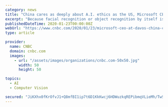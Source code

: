 ```yaml
---
category: news
title: "China cares as deeply about A.I. ethics as the US, Microsoft CEO says, as he calls for global rules"
excerpt: "Because facial recognition or object recognition by itself is not good or bad; it is just a technology. Its the use case that's good or bad. So we have to be able to sort of even think about ..."
publishedDateTime: 2020-01-23T00:00:00Z
webUrl: "https://www.cnbc.com/2020/01/23/microsoft-ceo-at-davos-china-cares-as-deeply-about-ai-ethics-as-us.html"
type: article

provider:
  name: CNBC
  domain: cnbc.com
  images:
    - url: "/assets/images/organizations/cnbc.com-50x50.jpg"
      width: 50
      height: 50

topics:
  - AI
  - Computer Vision

secured: "JiKXhx0fKrOfvJ1+Q8mfBI1ip7t6D1KkKwcj6HDWuzkqREPibmqVLieMh/TwSo/tPDBKD5scSUjhsgKBoUomkfk43fchz9SbAd/0K0I1rOxoDE4YxnEdsplGJe2sdGbHaCrqgLjW35XRh3BsvCDACQ6au5bpiib5KtqI4TwN6wxFdbRm9NdWxqFGwYCHWfHL9E44KxkZuha0Z1WTnOUFrttc8m3ahsjuaFKQwqtnp0CBGeKp9FrfaAHX17i/eQm5OyZRS/oYa/dhhZn4+LDoHGtz5ydVjxgiqGAEh/oIMnCtOTFi2DT1TuJECiGl+J36;qa10KhKFPn47TummB8cA6Q=="
---
```


